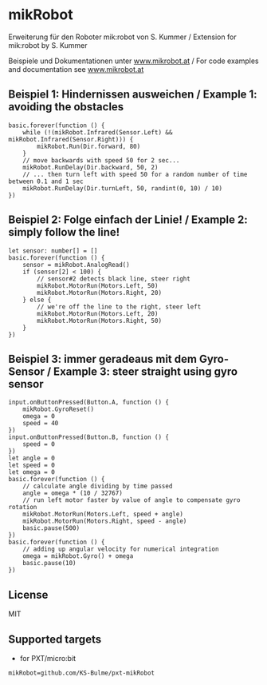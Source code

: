 # mikRobot

Erweiterung für den Roboter mik:robot von S. Kummer / Extension for mik:robot by S. Kummer

Beispiele und Dokumentationen unter www.mikrobot.at / For code examples and documentation see www.mikrobot.at

## Beispiel 1: Hindernissen ausweichen / Example 1: avoiding the obstacles
```
basic.forever(function () {
    while (!(mikRobot.Infrared(Sensor.Left) && mikRobot.Infrared(Sensor.Right))) {
        mikRobot.Run(Dir.forward, 80)
    }
    // move backwards with speed 50 for 2 sec...
    mikRobot.RunDelay(Dir.backward, 50, 2)
    // ... then turn left with speed 50 for a random number of time between 0.1 and 1 sec
    mikRobot.RunDelay(Dir.turnLeft, 50, randint(0, 10) / 10)
})
```
## Beispiel 2: Folge einfach der Linie! / Example 2: simply follow the line!
```
let sensor: number[] = []
basic.forever(function () {
    sensor = mikRobot.AnalogRead()
    if (sensor[2] < 100) {
        // sensor#2 detects black line, steer right
        mikRobot.MotorRun(Motors.Left, 50)
        mikRobot.MotorRun(Motors.Right, 20)
    } else {
        // we're off the line to the right, steer left
        mikRobot.MotorRun(Motors.Left, 20)
        mikRobot.MotorRun(Motors.Right, 50)
    }
})
```

## Beispiel 3: immer geradeaus mit dem Gyro-Sensor / Example 3: steer straight using gyro sensor
```
input.onButtonPressed(Button.A, function () {
    mikRobot.GyroReset()
    omega = 0
    speed = 40
})
input.onButtonPressed(Button.B, function () {
    speed = 0
})
let angle = 0
let speed = 0
let omega = 0
basic.forever(function () {
    // calculate angle dividing by time passed
    angle = omega * (10 / 32767)
    // run left motor faster by value of angle to compensate gyro rotation
    mikRobot.MotorRun(Motors.Left, speed + angle)
    mikRobot.MotorRun(Motors.Right, speed - angle)
    basic.pause(500)
})
basic.forever(function () {
    // adding up angular velocity for numerical integration
    omega = mikRobot.Gyro() + omega
    basic.pause(10)
})
```

## License

MIT

## Supported targets

* for PXT/micro:bit

```package
mikRobot=github.com/KS-Bulme/pxt-mikRobot
```
